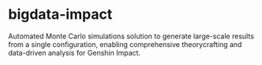 # bigdata-impact
Automated Monte Carlo simulations solution to generate large-scale results from a single configuration, enabling comprehensive theorycrafting and data-driven analysis for Genshin Impact.
